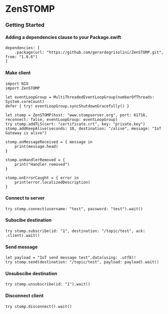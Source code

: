# ZenSTOMP

### Getting Started

#### Adding a dependencies clause to your Package.swift

```
dependencies: [
    .package(url: "https://github.com/gerardogrisolini/ZenSTOMP.git", from: "1.0.6")
]
```

#### Make client
```
import NIO
import ZenSTOMP

let eventLoopGroup = MultiThreadedEventLoopGroup(numberOfThreads: System.coreCount)
defer { try! eventLoopGroup.syncShutdownGracefully() }

let stomp = ZenSTOMP(host: "www.stompserver.org", port: 61716, reconnect: false, eventLoopGroup: eventLoopGroup)
try stomp.addTLS(cert: "certificate.crt", key: "private.key")
stomp.addKeepAlive(seconds: 10, destination: "/alive", message: "IoT Gateway is alive")

stomp.onMessageReceived = { message in
    print(message.head)
}

stomp.onHandlerRemoved = {
    print("Handler removed")
}

stomp.onErrorCaught = { error in
    print(error.localizedDescription)
}
```

#### Connect to server
```
try stomp.connect(username: "test", password: "test").wait()
```

#### Subscibe destination
```
try stomp.subscribe(id: "1", destination: "/topic/test", ack: .client).wait()
```

#### Send message
```
let payload = "IoT send message test".data(using: .utf8)!
try stomp.send(destination: "/topic/test", payload: payload).wait()
```

#### Unsubscibe destination
```
try stomp.unsubscribe(id: "1").wait()
```

#### Disconnect client
```
try stomp.disconnect().wait()
```
